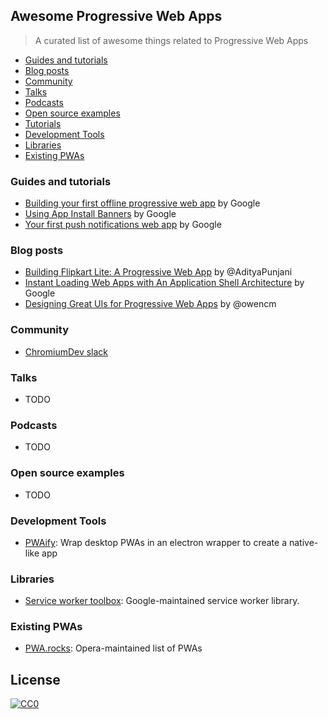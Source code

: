 <!-- <p align="center">
  <br>
  <img width="400" src="https://rawgit.com/vuejs/awesome-vue/master/logo.png" alt="awesome">
  <br>
  <br>
</p> -->

## Awesome Progressive Web Apps

> A curated list of awesome things related to Progressive Web Apps

- [Guides and tutorials](#guides-and-tutorials)
- [Blog posts](#blog-posts)
- [Community](#community)
- [Talks](#talks)
- [Podcasts](#podcasts)
- [Open source examples](#open-source-examples)
- [Tutorials](#tutorials)
- [Development Tools](#development-tools)
- [Libraries](#libraries)
- [Existing PWAs](#pwa-projects)

### Guides and tutorials

- [Building your first offline progressive web app](https://developers.google.com/web/fundamentals/getting-started/your-first-offline-web-app/) by Google
- [Using App Install Banners](https://developers.google.com/web/fundamentals/engage-and-retain/app-install-banners/) by Google
- [Your first push notifications web app](https://developers.google.com/web/fundamentals/getting-started/push-notifications/) by Google

### Blog posts

- [Building Flipkart Lite: A Progressive Web App](https://medium.com/@AdityaPunjani/building-flipkart-lite-a-progressive-web-app-2c211e641883#.7u5bfs2qr) by @AdityaPunjani
- [Instant Loading Web Apps with An Application Shell Architecture](https://developers.google.com/web/updates/2015/11/app-shell) by Google
- [Designing Great UIs for Progressive Web Apps](https://medium.com/@owencm/designing-great-uis-for-progressive-web-apps-dd38c1d20f7#.9qc1pnpjc) by @owencm

### Community

- [ChromiumDev slack](https://chromiumdev-slack.herokuapp.com/?linkId=18742368)

### Talks

- TODO

### Podcasts

- TODO

### Open source examples

- TODO

### Development Tools

- [PWAify](https://github.com/vladikoff/PWAify): Wrap desktop PWAs in an electron wrapper to create a native-like app

### Libraries

- [Service worker toolbox](https://github.com/GoogleChrome/sw-toolbox): Google-maintained service worker library.

### Existing PWAs

- [PWA.rocks](https://pwa.rocks): Opera-maintained list of PWAs

## License

[![CC0](https://i.creativecommons.org/p/zero/1.0/88x31.png)](https://creativecommons.org/publicdomain/zero/1.0/)
